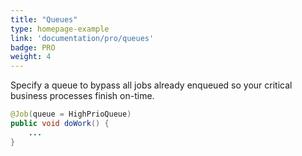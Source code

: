 ```yaml
---
title: "Queues"
type: homepage-example
link: 'documentation/pro/queues'
badge: PRO
weight: 4
---
```

Specify a queue to bypass all jobs already enqueued so your critical business processes finish on-time.

```java
@Job(queue = HighPrioQueue)
public void doWork() { 
    ...
}
```